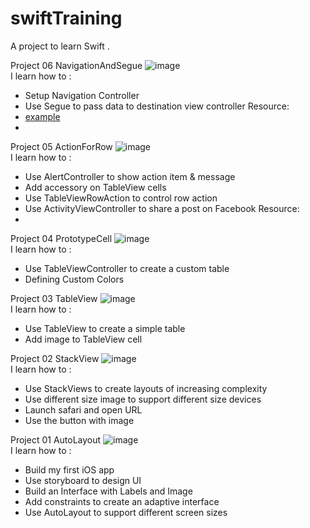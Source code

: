 # swiftTraining
A project to learn Swift .

Project 06 NavigationAndSegue
![image]()  
I learn how to :
- Setup Navigation Controller
- Use Segue to pass data to destination view controller
Resource:
- <a href="http://example.com/">example</a>
- 

Project 05 ActionForRow
![image]()  
I learn how to :
- Use AlertController to show action item & message
- Add accessory on TableView cells
- Use TableViewRowAction to control row action
- Use ActivityViewController to share a post on Facebook
Resource:
- 

Project 04 PrototypeCell
![image]()  
I learn how to :
- Use TableViewController to create a custom table
- Defining Custom Colors

Project 03 TableView
![image]()  
I learn how to :
- Use TableView to create a simple table
- Add image to TableView cell

Project 02 StackView
![image]()  
I learn how to :
- Use StackViews to create layouts of increasing complexity
- Use different size image to support different size devices
- Launch safari and open URL
- Use the button with image

Project 01 AutoLayout
![image]()  
I learn how to :
- Build my first iOS app
- Use storyboard to design UI
- Build an Interface with Labels and Image
- Add constraints to create an adaptive interface
- Use AutoLayout to support different screen sizes


